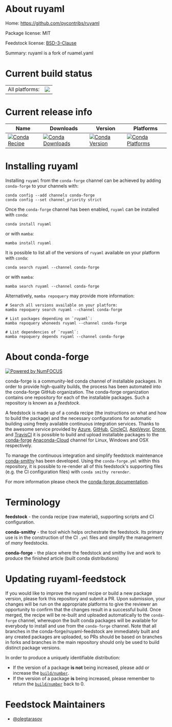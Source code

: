 About ruyaml
============

Home: https://github.com/pycontribs/ruyaml

Package license: MIT

Feedstock license: [BSD-3-Clause](https://github.com/conda-forge/ruyaml-feedstock/blob/main/LICENSE.txt)

Summary: ruyaml is a fork of ruamel.yaml

Current build status
====================


<table><tr><td>All platforms:</td>
    <td>
      <a href="https://dev.azure.com/conda-forge/feedstock-builds/_build/latest?definitionId=16276&branchName=main">
        <img src="https://dev.azure.com/conda-forge/feedstock-builds/_apis/build/status/ruyaml-feedstock?branchName=main">
      </a>
    </td>
  </tr>
</table>

Current release info
====================

| Name | Downloads | Version | Platforms |
| --- | --- | --- | --- |
| [![Conda Recipe](https://img.shields.io/badge/recipe-ruyaml-green.svg)](https://anaconda.org/conda-forge/ruyaml) | [![Conda Downloads](https://img.shields.io/conda/dn/conda-forge/ruyaml.svg)](https://anaconda.org/conda-forge/ruyaml) | [![Conda Version](https://img.shields.io/conda/vn/conda-forge/ruyaml.svg)](https://anaconda.org/conda-forge/ruyaml) | [![Conda Platforms](https://img.shields.io/conda/pn/conda-forge/ruyaml.svg)](https://anaconda.org/conda-forge/ruyaml) |

Installing ruyaml
=================

Installing `ruyaml` from the `conda-forge` channel can be achieved by adding `conda-forge` to your channels with:

```
conda config --add channels conda-forge
conda config --set channel_priority strict
```

Once the `conda-forge` channel has been enabled, `ruyaml` can be installed with `conda`:

```
conda install ruyaml
```

or with `mamba`:

```
mamba install ruyaml
```

It is possible to list all of the versions of `ruyaml` available on your platform with `conda`:

```
conda search ruyaml --channel conda-forge
```

or with `mamba`:

```
mamba search ruyaml --channel conda-forge
```

Alternatively, `mamba repoquery` may provide more information:

```
# Search all versions available on your platform:
mamba repoquery search ruyaml --channel conda-forge

# List packages depending on `ruyaml`:
mamba repoquery whoneeds ruyaml --channel conda-forge

# List dependencies of `ruyaml`:
mamba repoquery depends ruyaml --channel conda-forge
```


About conda-forge
=================

[![Powered by
NumFOCUS](https://img.shields.io/badge/powered%20by-NumFOCUS-orange.svg?style=flat&colorA=E1523D&colorB=007D8A)](https://numfocus.org)

conda-forge is a community-led conda channel of installable packages.
In order to provide high-quality builds, the process has been automated into the
conda-forge GitHub organization. The conda-forge organization contains one repository
for each of the installable packages. Such a repository is known as a *feedstock*.

A feedstock is made up of a conda recipe (the instructions on what and how to build
the package) and the necessary configurations for automatic building using freely
available continuous integration services. Thanks to the awesome service provided by
[Azure](https://azure.microsoft.com/en-us/services/devops/), [GitHub](https://github.com/),
[CircleCI](https://circleci.com/), [AppVeyor](https://www.appveyor.com/),
[Drone](https://cloud.drone.io/welcome), and [TravisCI](https://travis-ci.com/)
it is possible to build and upload installable packages to the
[conda-forge](https://anaconda.org/conda-forge) [Anaconda-Cloud](https://anaconda.org/)
channel for Linux, Windows and OSX respectively.

To manage the continuous integration and simplify feedstock maintenance
[conda-smithy](https://github.com/conda-forge/conda-smithy) has been developed.
Using the ``conda-forge.yml`` within this repository, it is possible to re-render all of
this feedstock's supporting files (e.g. the CI configuration files) with ``conda smithy rerender``.

For more information please check the [conda-forge documentation](https://conda-forge.org/docs/).

Terminology
===========

**feedstock** - the conda recipe (raw material), supporting scripts and CI configuration.

**conda-smithy** - the tool which helps orchestrate the feedstock.
                   Its primary use is in the construction of the CI ``.yml`` files
                   and simplify the management of *many* feedstocks.

**conda-forge** - the place where the feedstock and smithy live and work to
                  produce the finished article (built conda distributions)


Updating ruyaml-feedstock
=========================

If you would like to improve the ruyaml recipe or build a new
package version, please fork this repository and submit a PR. Upon submission,
your changes will be run on the appropriate platforms to give the reviewer an
opportunity to confirm that the changes result in a successful build. Once
merged, the recipe will be re-built and uploaded automatically to the
`conda-forge` channel, whereupon the built conda packages will be available for
everybody to install and use from the `conda-forge` channel.
Note that all branches in the conda-forge/ruyaml-feedstock are
immediately built and any created packages are uploaded, so PRs should be based
on branches in forks and branches in the main repository should only be used to
build distinct package versions.

In order to produce a uniquely identifiable distribution:
 * If the version of a package **is not** being increased, please add or increase
   the [``build/number``](https://docs.conda.io/projects/conda-build/en/latest/resources/define-metadata.html#build-number-and-string).
 * If the version of a package **is** being increased, please remember to return
   the [``build/number``](https://docs.conda.io/projects/conda-build/en/latest/resources/define-metadata.html#build-number-and-string)
   back to 0.

Feedstock Maintainers
=====================

* [@olegtarasov](https://github.com/olegtarasov/)


